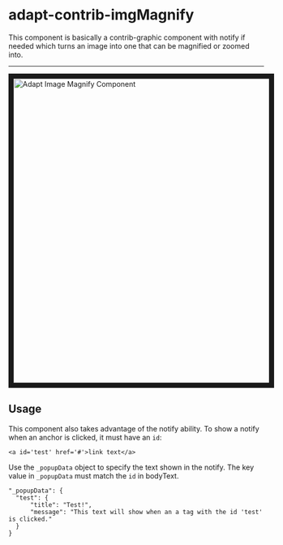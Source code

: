 # adapt-contrib-imgMagnify

This component is basically a contrib-graphic component with notify if needed which turns an image into one that can be magnified or zoomed into.

---

<img src="https://raw.githubusercontent.com/mike-st/adapt-contrib-imgMagnify/master/img-magnify.jpg" alt="Adapt Image Magnify Component" width="800" height="600" border="10" />

## Usage

This component also takes advantage of the notify ability. To show a notify when an anchor is clicked, it must have an `id`:
```
<a id='test' href='#'>link text</a>
```

Use the `_popupData` object to specify the text shown in the notify. The key value in `_popupData` must match the `id` in bodyText.
```
"_popupData": {
  "test": {
      "title": "Test!",
      "message": "This text will show when an a tag with the id 'test' is clicked."
  }
}
```
